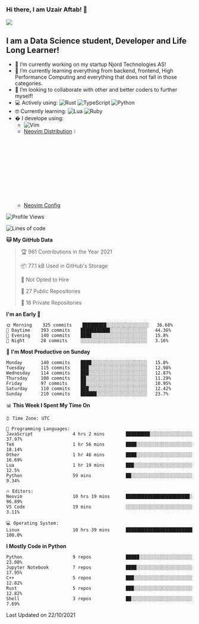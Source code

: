 ### Hi there, I am Uzair Aftab! 👋

<img src="https://github-readme-stats.vercel.app/api?username=uzaaft&count_private=true&show_icons=true&theme=radical">


## I am a Data Science student, Developer and Life Long Learner!
- 🔭 I’m currently working on my startup Njord Technologies AS!
- 🌱 I’m currently learning everything from backend, frontend, High Performance Computing and everything that does not fall in those categories.
- 👯 I’m looking to collaborate with other and better coders to further myself!
- 💻 Actively using: <img alt="Rust" src="https://img.shields.io/badge/rust-%23000000.svg?style=for-the-badge&logo=rust&logoColor=white"/> <img alt="TypeScript" src="https://img.shields.io/badge/typescript-%23007ACC.svg?style=for-the-badge&logo=typescript&logoColor=white"/> <img alt="Python" src="https://img.shields.io/badge/python-%2314354C.svg?style=for-the-badge&logo=python&logoColor=white"/>
- 🤓 Currently learning: <img alt="Lua" src="https://img.shields.io/badge/lua-%232C2D72.svg?style=for-the-badge&logo=lua&logoColor=white"/>  <img alt="Ruby" src="https://img.shields.io/badge/ruby-%232C2D72.svg?style=for-the-badge&logo=ruby&logoColor=white"/>  
- � I develope using: 
  -  <img alt="Vim" src="https://img.shields.io/badge/VIM-%2311AB00.svg?style=for-the-badge&logo=vim&logoColor=white"/>
  -  [Neovim Distribution](https://github.com/LunarVim/LunarVim) <img alt="LunarVim" src="https://www.lunarvim.org/assets/lunarvim_logo.png" width="5%"/>
  -  [Neovim Config](https://github.com/Uzaaft/lvim_rebuild)
  
<!--START_SECTION:waka-->
![Profile Views](http://img.shields.io/badge/Profile%20Views-23-blue)

![Lines of code](https://img.shields.io/badge/From%20Hello%20World%20I%27ve%20Written-1.9%20million%20lines%20of%20code-blue)

**🐱 My GitHub Data** 

> 🏆 961 Contributions in the Year 2021
 > 
> 📦 77.1 kB Used in GitHub's Storage 
 > 
> 🚫 Not Opted to Hire
 > 
> 📜 27 Public Repositories 
 > 
> 🔑 18 Private Repositories  
 > 
**I'm an Early 🐤** 

```text
🌞 Morning    325 commits    █████████░░░░░░░░░░░░░░░░   36.68% 
🌆 Daytime    393 commits    ███████████░░░░░░░░░░░░░░   44.36% 
🌃 Evening    140 commits    ████░░░░░░░░░░░░░░░░░░░░░   15.8% 
🌙 Night      28 commits     ░░░░░░░░░░░░░░░░░░░░░░░░░   3.16%

```
📅 **I'm Most Productive on Sunday** 

```text
Monday       140 commits    ████░░░░░░░░░░░░░░░░░░░░░   15.8% 
Tuesday      115 commits    ███░░░░░░░░░░░░░░░░░░░░░░   12.98% 
Wednesday    114 commits    ███░░░░░░░░░░░░░░░░░░░░░░   12.87% 
Thursday     100 commits    ██░░░░░░░░░░░░░░░░░░░░░░░   11.29% 
Friday       97 commits     ██░░░░░░░░░░░░░░░░░░░░░░░   10.95% 
Saturday     110 commits    ███░░░░░░░░░░░░░░░░░░░░░░   12.42% 
Sunday       210 commits    ██████░░░░░░░░░░░░░░░░░░░   23.7%

```


📊 **This Week I Spent My Time On** 

```text
⌚︎ Time Zone: UTC

💬 Programming Languages: 
JavaScript               4 hrs 2 mins        █████████░░░░░░░░░░░░░░░░   37.97% 
TeX                      1 hr 56 mins        ████░░░░░░░░░░░░░░░░░░░░░   18.14% 
Other                    1 hr 46 mins        ████░░░░░░░░░░░░░░░░░░░░░   16.69% 
Lua                      1 hr 19 mins        ███░░░░░░░░░░░░░░░░░░░░░░   12.5% 
Python                   59 mins             ██░░░░░░░░░░░░░░░░░░░░░░░   9.34%

🔥 Editors: 
Neovim                   10 hrs 19 mins      ████████████████████████░   96.89% 
VS Code                  19 mins             ░░░░░░░░░░░░░░░░░░░░░░░░░   3.11%

💻 Operating System: 
Linux                    10 hrs 39 mins      █████████████████████████   100.0%

```

**I Mostly Code in Python** 

```text
Python                   9 repos             █████░░░░░░░░░░░░░░░░░░░░   23.08% 
Jupyter Notebook         7 repos             ████░░░░░░░░░░░░░░░░░░░░░   17.95% 
C++                      5 repos             ███░░░░░░░░░░░░░░░░░░░░░░   12.82% 
Rust                     5 repos             ███░░░░░░░░░░░░░░░░░░░░░░   12.82% 
Shell                    3 repos             ██░░░░░░░░░░░░░░░░░░░░░░░   7.69%

```



 Last Updated on 22/10/2021
<!--END_SECTION:waka-->
